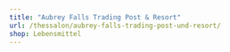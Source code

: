 ```yaml
---
title: "Aubrey Falls Trading Post & Resort"
url: /thessalon/aubrey-falls-trading-post-und-resort/
shop: Lebensmittel
---
```

